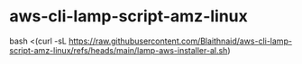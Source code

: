 # aws-cli-lamp-script-amz-linux
bash <(curl -sL https://raw.githubusercontent.com/Blaithnaid/aws-cli-lamp-script-amz-linux/refs/heads/main/lamp-aws-installer-al.sh)
